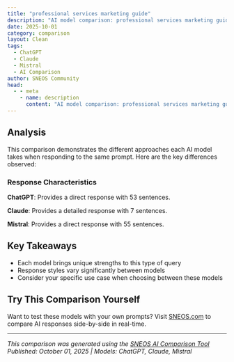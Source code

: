 ```yaml
---
title: "professional services marketing guide"
description: "AI model comparison: professional services marketing guide..."
date: 2025-10-01
category: comparison
layout: Clean
tags:
  - ChatGPT
  - Claude
  - Mistral
  - AI Comparison
author: SNEOS Community
head:
  - - meta
    - name: description
      content: "AI model comparison: professional services marketing guide..."
---
```


<ChatComparison
  title="professional services marketing guide"
  prompt="professional services marketing guide"
  :responses='{"ChatGPT": "Certainly! Below is a comprehensive Professional Services Marketing Guide to help you effectively market professional services such as consulting, legal, financial, IT, or any expertise-based service.\n\n---\n\n# Professional Services Marketing Guide\n\n## 1. Understand the Nature of Professional Services\n- **Intangibility**: Services cannot be seen or touched before purchase.\n- **Involvement**: Clients often participate closely in the service delivery.\n- **Customization**: Services are often tailored to each client\u2019s needs.\n- **Trust \u0026 Expertise**: Clients buy based on trust and perceived expertise.\n\n## 2. Define Your Target Market\n- Identify specific industries, company sizes, or roles (e.g., CFOs, HR managers).\n- Create buyer personas detailing demographics, challenges, goals, and decision criteria.\n- Understand client pain points and service needs.\n\n## 3. Develop a Strong Value Proposition\n- Clearly articulate what makes your service unique.\n- Focus on benefits and outcomes, not just features.\n- Use simple, jargon-free language emphasizing how problems are solved or opportunities created.\n\n## 4. Build a Personal and Firm Brand\n- Showcase expertise through thought leadership (articles, whitepapers, webinars).\n- Highlight credentials, certifications, case studies, and client testimonials.\n- Ensure consistency in messaging, visual identity, and tone.\n\n## 5. Content Marketing Strategy\n- **Content Types**: Blog posts, whitepapers, ebooks, case studies, newsletters, videos, podcasts.\n- Focus on educating and informing rather than just selling.\n- Use SEO best practices to attract organic search traffic.\n- Share content on social media platforms frequented by your audience (LinkedIn is essential for B2B professional services).\n\n## 6. Networking and Referrals\n- Attend industry conferences, seminars, and networking events.\n- Join professional associations and groups.\n- Encourage satisfied clients to provide referrals and testimonials.\n- Consider referral incentive programs or partnerships.\n\n## 7. Leverage Digital Marketing\n- Professional website optimized for usability and lead generation.\n- Utilize LinkedIn for direct outreach, posting content, and joining professional groups.\n- Email marketing campaigns targeting segmented lists.\n- Online advertising (Google Ads, LinkedIn Ads) focused on generating qualified leads.\n\n## 8. Sales and Relationship Management\n- Develop a consultative sales approach \u2014 focus on understanding client needs.\n- Use CRM systems to manage leads, clients, and follow-ups.\n- Regularly communicate with clients to nurture relationships and encourage repeat business.\n\n## 9. Pricing Strategy\n- Use value-based pricing rather than cost-based pricing.\n- Be transparent with pricing and clearly explain ROI.\n- Offer tiered packages or retainer options if suitable.\n\n## 10. Measure and Improve\n- Track marketing KPIs: website traffic, lead generation, conversion rates, client acquisition cost.\n- Collect client feedback regularly.\n- Adapt marketing strategies based on performance data and market changes.\n\n---\n\n### Additional Resources\n- Books: *\u201CThe Trusted Advisor\u201D by David H. Maister*, *\u201CProfessional Services Marketing\u201D by Mike Schultz*.\n- Tools: HubSpot, LinkedIn Sales Navigator, SEMrush, Google Analytics.\n\n---\n\nIf you want, I can help create a detailed marketing plan tailored to your specific professional service. Just let me know!", "Claude": "# Professional Services Marketing Guide\n\n## 1. Understanding Professional Services Marketing\n\nProfessional services marketing differs significantly from product marketing because you\u0027re selling expertise, relationships, and outcomes rather than tangible goods.\n\n### Key Characteristics:\n- **Intangible offerings** - Services can\u0027t be touched or tested beforehand\n- **High trust requirement** - Clients need confidence in your expertise\n- **Relationship-driven** - Long-term partnerships are crucial\n- **Outcome-focused** - Results matter more than process\n- **Personal brand importance** - Individual reputation carries significant weight\n\n## 2. Core Marketing Strategies\n\n### Content Marketing \u0026 Thought Leadership\n- **Blog regularly** about industry trends and insights\n- **Publish white papers** demonstrating deep expertise\n- **Create case studies** showcasing successful outcomes\n- **Speak at conferences** and industry events\n- **Contribute to trade publications** and media outlets\n\n### Relationship Building\n- **Network strategically** at industry events and associations\n- **Maintain an active referral program** with existing clients\n- **Build partnerships** with complementary service providers\n- **Engage in community involvement** and pro bono work\n- **Cultivate relationships** with former colleagues and clients\n\n### Digital Presence\n- **Professional website** with clear service descriptions and testimonials\n- **LinkedIn optimization** for both company and individual profiles\n- **Search engine optimization** for relevant industry keywords\n- **Email marketing** with valuable insights and updates\n- **Social media presence** on platforms where your audience is active\n\n## 3. Building Trust and Credibility\n\n### Demonstrate Expertise\n- Share **detailed case studies** (with client permission)\n- Obtain and display **industry certifications and credentials**\n- Collect and showcase **client testimonials and reviews**\n- Publish **research and original insights**\n- Maintain **professional association memberships**\n\n### Transparency and Communication\n- **Clearly explain your process** and methodologies\n- **Set realistic expectations** about timelines and outcomes\n- **Provide regular updates** during engagements\n- **Be honest about** what you can and cannot do\n- **Share your team\u0027s backgrounds** and qualifications\n\n## 4. Client Acquisition Strategies\n\n### Referral Marketing\n- **Ask satisfied clients** for referrals directly\n- **Create a formal referral program** with incentives\n- **Make it easy** for clients to refer you\n- **Follow up promptly** on referral leads\n- **Thank referral sources** appropriately\n\n### Proposal Development\n- **Listen carefully** to client needs during discovery\n- **Customize proposals** for each opportunity\n- **Focus on outcomes** rather than just activities\n- **Include relevant case studies** and testimonials\n- **Present clearly** with professional formatting\n\n### Networking and Business Development\n- **Attend industry conferences** and trade shows\n- **Join professional associations** and committees\n- **Participate in chamber of commerce** activities\n- **Engage in strategic partnerships** with other firms\n- **Maintain visibility** in your target market\n\n## 5. Digital Marketing Tactics\n\n### Website Optimization\n- **Mobile-responsive design** for all devices\n- **Clear service descriptions** with benefits focus\n- **Professional photography** and design\n- **Contact forms** and clear calls-to-action\n- **Fast loading speeds** and good user experience\n\n### Content Strategy\n- **Industry-specific blog posts** addressing common challenges\n- **Downloadable resources** like guides and templates\n- **Video content** explaining services or sharing insights\n- **Podcast appearances** or hosting your own show\n- **Webinars and virtual events** for lead generation\n\n### Social Media Marketing\n- **LinkedIn for B2B** relationship building and content sharing\n- **Twitter for** industry conversations and news sharing\n- **YouTube for** educational content and testimonials\n- **Industry-specific platforms** where your audience gathers\n- **Consistent posting schedule** with valuable content\n\n## 6. Measuring Marketing Success\n\n### Key Performance Indicators (KPIs)\n- **Lead generation metrics** (inquiries, proposals requested)\n- **Conversion rates** (proposals to clients, leads to meetings)\n- **Client acquisition cost** and lifetime value\n- **Website analytics** (traffic, engagement, conversions)\n- **Social media engagement** and follower growth\n\n### Client Metrics\n- **Client retention rate** and repeat business\n- **Referral generation** from existing clients\n- **Client satisfaction scores** and feedback\n- **Project profitability** and scope management\n- **Time to close** new business opportunities\n\n### Brand Awareness Metrics\n- **Search engine rankings** for target keywords\n- **", "Mistral": "Creating a comprehensive marketing guide for professional services involves understanding your target audience, leveraging digital and traditional marketing channels, and focusing on building trust and credibility. Here\u2019s a step-by-step guide to help you market your professional services effectively:\n\n### 1. Define Your Target Audience\n- **Identify Your Ideal Client:** Understand who your ideal client is, including demographics, industry, job title, and pain points.\n- **Create Buyer Personas:** Develop detailed profiles of your target clients to tailor your marketing efforts more effectively.\n\n### 2. Develop a Strong Brand Identity\n- **Brand Messaging:** Clearly articulate your unique value proposition, mission, and vision.\n- **Visual Identity:** Ensure consistency in your logo, color scheme, typography, and overall design.\n- **Tone and Voice:** Define how you communicate with your audience, whether it\u2019s formal, friendly, or authoritative.\n\n### 3. Build a Professional Website\n- **User-Friendly Design:** Ensure your website is easy to navigate and mobile-friendly.\n- **SEO Optimization:** Use keywords relevant to your services to improve search engine rankings.\n- **Content Quality:** Provide valuable content such as blog posts, case studies, and whitepapers.\n- **Call to Action (CTA):** Include clear CTAs to encourage visitors to take the next step, whether it\u2019s contacting you, downloading a resource, or scheduling a consultation.\n\n### 4. Leverage Content Marketing\n- **Blog:** Regularly publish articles that address your target audience\u2019s pain points and provide solutions.\n- **E-books and Whitepapers:** Offer in-depth resources that demonstrate your expertise.\n- **Webinars and Podcasts:** Host educational webinars or start a podcast to engage with your audience.\n- **Email Marketing:** Use email campaigns to nurture leads and keep your audience informed.\n\n### 5. Utilize Social Media\n- **Platform Selection:** Choose the platforms where your target audience is most active (e.g., LinkedIn for B2B, Facebook for B2C).\n- **Consistent Posting:** Share valuable content regularly to maintain visibility.\n- **Engagement:** Respond to comments and messages promptly to build relationships.\n- **Paid Advertising:** Consider using paid ads to reach a larger audience.\n\n### 6. Implement Search Engine Optimization (SEO)\n- **Keyword Research:** Identify relevant keywords and incorporate them into your website and content.\n- **On-Page SEO:** Optimize meta tags, headers, and URLs.\n- **Off-Page SEO:** Build high-quality backlinks through guest blogging, partnerships, and PR.\n- **Local SEO:** Optimize for local searches if your services are location-specific.\n\n### 7. Engage in Public Relations (PR)\n- **Press Releases:** Share significant news and achievements with media outlets.\n- **Media Relations:** Build relationships with journalists and influencers in your industry.\n- **Speaking Engagements:** Participate in industry conferences and events to establish thought leadership.\n\n### 8. Utilize Paid Advertising\n- **Google Ads:** Use pay-per-click (PPC) advertising to target specific keywords and demographics.\n- **Social Media Ads:** Run targeted ads on platforms like LinkedIn, Facebook, and Instagram.\n- **Retargeting:** Use retargeting ads to reach visitors who have shown interest but haven\u2019t converted.\n\n### 9. Build and Nurture Relationships\n- **Networking:** Attend industry events, join professional associations, and participate in online forums.\n- **Client Referrals:** Encourage satisfied clients to refer their colleagues and friends.\n- **Partnerships:** Collaborate with complementary businesses to cross-promote services.\n\n### 10. Measure and Analyze Performance\n- **Analytics Tools:** Use tools like Google Analytics, SEMrush, and social media insights to track performance.\n- **Key Performance Indicators (KPIs):** Monitor KPIs such as website traffic, conversion rates, lead generation, and client retention.\n- **Adjust Strategies:** Regularly review your data and adjust your marketing strategies accordingly.\n\n### 11. Focus on Client Experience\n- **Onboarding:** Ensure a smooth onboarding process for new clients.\n- **Communication:** Maintain open and transparent communication throughout the service delivery.\n- **Feedback:** Regularly seek feedback and use it to improve your services.\n\n### 12. Continuous Improvement\n- **Stay Updated:** Keep up with industry trends and new marketing techniques.\n- **Training:** Invest in continuous training for your marketing team.\n- **Innovate:** Be open to trying new marketing channels and strategies.\n\nBy following this guide, you can create a robust marketing strategy that effectively promotes your professional services and attracts the right clients."}' 
  published-date="19:21"
/>

## Analysis

This comparison demonstrates the different approaches each AI model takes when responding to the same prompt. Here are the key differences observed:

### Response Characteristics

**ChatGPT**: Provides a direct response with 53 sentences. 

**Claude**: Provides a detailed response with 7 sentences. 

**Mistral**: Provides a direct response with 55 sentences. 

## Key Takeaways

- Each model brings unique strengths to this type of query
- Response styles vary significantly between models
- Consider your specific use case when choosing between these models

## Try This Comparison Yourself

Want to test these models with your own prompts? Visit [SNEOS.com](https://sneos.com) to compare AI responses side-by-side in real-time.

---

*This comparison was generated using the [SNEOS AI Comparison Tool](https://sneos.com)*
*Published: October 01, 2025 | Models: ChatGPT, Claude, Mistral*
